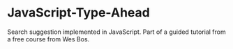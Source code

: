 # JavaScript-Type-Ahead
Search suggestion implemented in JavaScript. Part of a guided tutorial from a free course from Wes Bos.
